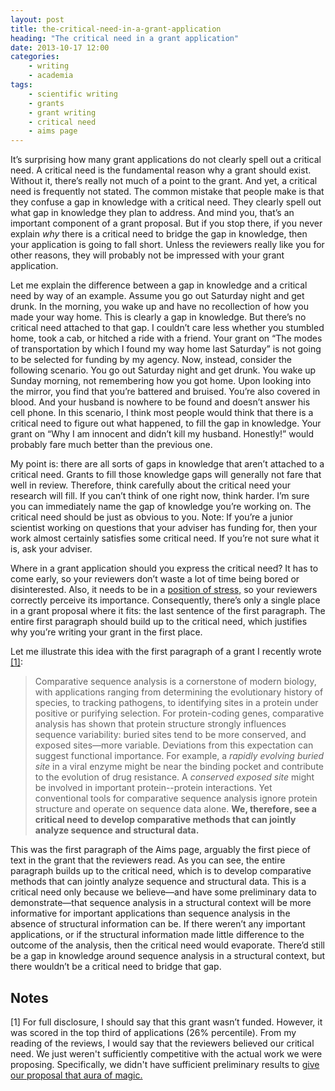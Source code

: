 ```yaml
---
layout: post
title: the-critical-need-in-a-grant-application
heading: "The critical need in a grant application"
date: 2013-10-17 12:00
categories: 
    - writing
    - academia
tags:
    - scientific writing
    - grants
    - grant writing
    - critical need
    - aims page
---
```

It’s surprising how many grant applications do not clearly spell out a critical need. A critical need is the fundamental reason why a grant should exist. Without it, there’s really not much of a point to the grant. And yet, a critical need is frequently not stated. The common mistake that people make is that they confuse a gap in knowledge with a critical need. They clearly spell out what gap in knowledge they plan to address. And mind you, that’s an important component of a grant proposal. But if you stop there, if you never explain *why* there is a critical need to bridge the gap in knowledge, then your application is going to fall short. Unless the reviewers really like you for other reasons, they will probably not be impressed with your grant application.

<!--more-->

Let me explain the difference between a gap in knowledge and a critical need by way of an example. Assume you go out Saturday night and get drunk. In the morning, you wake up and have no recollection of how you made your way home. This is clearly a gap in knowledge. But there’s no critical need attached to that gap. I couldn’t care less whether you stumbled home, took a cab, or hitched a ride with a friend. Your grant on “The modes of transportation by which I found my way home last Saturday” is not going to be selected for funding by my agency. Now, instead, consider the following scenario. You go out Saturday night and get drunk. You wake up Sunday morning, not remembering how you got home. Upon looking into the mirror, you find that you’re battered and bruised. You’re also covered in blood. And your husband is nowhere to be found and doesn’t answer his cell phone. In this scenario, I think most people would think that there is a critical need to figure out what happened, to fill the gap in knowledge. Your grant on “Why I am innocent and didn’t kill my husband. Honestly!” would probably fare much better than the previous one.

My point is: there are all sorts of gaps in knowledge that aren’t attached to a critical need. Grants to fill those knowledge gaps will generally not fare that well in review. Therefore, think carefully about the critical need your research will fill. If you can’t think of one right now, think harder. I’m sure you can immediately name the gap of knowledge you’re working on. The critical need should be just as obvious to you. Note: If you’re a junior scientist working on questions that your adviser has funding for, then your work almost certainly satisfies some critical need. If you’re not sure what it is, ask your adviser.

Where in a grant application should you express the critical need? It has to come early, so your reviewers don’t waste a lot of time being bored or disinterested. Also, it needs to be in a [position of stress,](/blog/2013/9/26/writing-paragraphs-that-make-sensethe-topic-and-the-stress-position) so your reviewers correctly perceive its importance. Consequently, there’s only a single place in a grant proposal where it fits: the last sentence of the first paragraph. The entire first paragraph should build up to the critical need, which justifies why you’re writing your grant in the first place. 

Let me illustrate this idea with the first paragraph of a grant I recently wrote [[1]](#note1):

> Comparative sequence analysis is a cornerstone of modern biology, with applications ranging from determining the evolutionary history of species, to tracking pathogens, to identifying sites in a protein under positive or purifying selection. For protein-coding genes, comparative analysis has shown that protein structure strongly influences sequence variability: buried sites tend to be more conserved, and exposed sites—more variable. Deviations from this expectation can suggest functional importance. For example, a *rapidly evolving buried site* in a viral enzyme might be near the binding pocket and contribute to the evolution of drug resistance. A *conserved exposed site* might be involved in important protein--protein interactions. Yet conventional tools for comparative sequence analysis ignore protein structure and operate on sequence data alone. **We, therefore, see a critical need to develop comparative methods that can jointly analyze sequence and structural data.**

This was the first paragraph of the Aims page, arguably the first piece of text in the grant that the reviewers read. As you can see, the entire paragraph builds up to the critical need, which is to develop comparative methods that can jointly analyze sequence and structural data. This is a critical need only because we believe—and have some preliminary data to demonstrate—that sequence analysis in a structural context will be more informative for important applications than sequence analysis in the absence of structural information can be. If there weren’t any important applications, or if the structural information made little difference to the outcome of the analysis, then the critical need would evaporate. There’d still be a gap in knowledge around sequence analysis in a structural context, but there wouldn’t be a critical need to bridge that gap. 


## Notes

[1]<a id="note1"></a> For full disclosure, I should say that this grant wasn’t funded. However, it was scored in the top third of applications (26% percentile). From my reading of the reviews, I would say that the reviewers believed our critical need. We just weren't sufficiently competitive with the actual work we were proposing. Specifically, we didn't have sufficient preliminary results to [give our proposal that aura of magic.](/blog/2013/10/17/which-grants-get-funded-at-single-digit-funding-rates)
